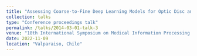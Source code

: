 ```yaml
---
title: "Assessing Coarse-to-Fine Deep Learning Models for Optic Disc and Cup Segmentation in Fundus Images"
collection: talks
type: "Conference proceedings talk"
permalink: /talks/2014-03-01-talk-3
venue: "18th International Symposium on Medical Information Processing and Analysis (SIPAIM)"
date: 2022-11-09
location: "Valparaiso, Chile"
---
```


<!-- This is a description of your conference proceedings talk, note the different field in type. You can put anything in this field. -->
